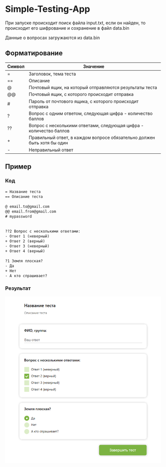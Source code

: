 # Simple-Testing-App
При запуске происходит поиск файла input.txt, если он найден, то происходит его шифрование и сохранение в файл data.bin

Данные о вопросах загружаются из data.bin

## Форматирование
Символ | Значение
------------ | -------------
=     | Заголовок, тема теста
==    | Описание
@     | Почтовый ящик, на который отправляются результаты теста
@@    | Почтовый ящик, с которого происходит отправка
\#    | Пароль от почтового ящика, с которого происходит отправка
?     | Вопрос с одним ответом, следующая цифра - количество баллов
??    | Вопрос с несколькими ответами, следующая цифра - количество баллов
\+    | Правильный ответ, в каждом вопросе обязательно должен быть хотя бы один
\-    | Неправильный ответ

## Пример
### Код
```
= Название теста
== Описание теста

@ email.to@gmail.com
@@ email.from@gmail.com
# mypassword


??2 Вопрос с несколькими ответами:
- Ответ 1 (неверный)
+ Ответ 2 (верный)
- Ответ 3 (неверный)
+ Ответ 4 (верный)

?1 Земля плоская?
- Да
+ Нет
- А кто спрашивает?
```
### Результат
<img src="example1.png"/>
